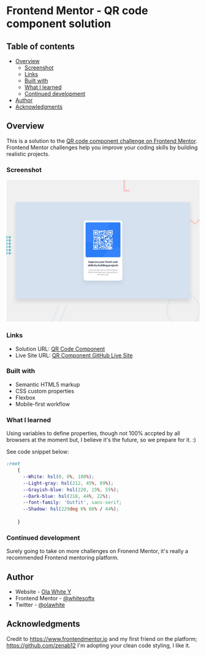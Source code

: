 # Frontend Mentor - QR code component solution

## Table of contents

- [Overview](#overview)
  - [Screenshot](#screenshot)
  - [Links](#links)
  - [Built with](#built-with)
  - [What I learned](#what-i-learned)
  - [Continued development](#continued-development)
- [Author](#author)
- [Acknowledgments](#acknowledgments)

## Overview

This is a solution to the [QR code component challenge on Frontend Mentor](https://www.frontendmentor.io/challenges/qr-code-component-iux_sIO_H). Frontend Mentor challenges help you improve your coding skills by building realistic projects. 

### Screenshot

![](./design/desktop-preview.jpg)

### Links

- Solution URL: [QR Code Component](https://github.com/whitesoftx/qr-code-component)
- Live Site URL: [QR Component GitHub Live Site](https://whitesoftx.github.io/qr-code-component/)

### Built with

- Semantic HTML5 markup
- CSS custom properties
- Flexbox
- Mobile-first workflow

### What I learned

Using variables to define properties, though not 100% accpted by all browsers at the moment but, I believe it's the future, so we prepare for it. :)

See code snippet below:

```css
:root
    {
      --White: hsl(0, 0%, 100%);
      --Light-gray: hsl(212, 45%, 89%);
      --Grayish-blue: hsl(220, 15%, 55%);
      --Dark-blue: hsl(218, 44%, 22%);
      --font-family: 'Outfit', sans-serif;
      --Shadow: hsl(229deg 6% 66% / 44%);
     
    }
```
### Continued development

Surely going to take on more challenges on Fronend Mentor, it's really a recommended Frontend mentoring platform.

## Author

- Website - [Ola White Y](https://www.your-site.com)
- Frontend Mentor - [@whitesoftx](https://www.frontendmentor.io/profile/whitesoftx)
- Twitter - [@olawhite](https://www.twitter.com/olawhite)

## Acknowledgments

Credit to https://www.frontendmentor.io and my first friend on the platform; https://github.com/zenab12 I'm adopting your clean code styling, I like it. 
